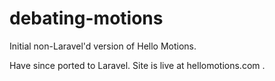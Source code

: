 # debating-motions
Initial non-Laravel'd version of Hello Motions.

Have since ported to Laravel. Site is live at hellomotions.com .

